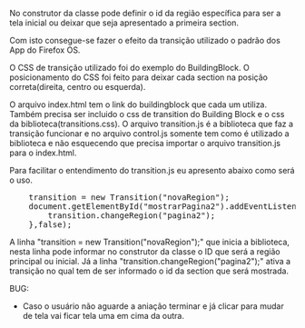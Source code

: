 <p>No construtor da classe pode definir o id da região específica para ser a tela inicial ou deixar que seja apresentado a primeira section.</p>
<p>Com isto consegue-se fazer o efeito da transição utilizado o padrão dos App do Firefox OS.</p>
<p>O CSS de transição utilizado foi do exemplo do BuildingBlock. O posicionamento do CSS foi feito para deixar cada section na posição correta(direita, centro ou esquerda).</p>
<p>O arquivo index.html tem o link do buildingblock que cada um utiliza. Também precisa ser incluido o css de transition do Building Block e o css da biblioteca(transitions.css). O arquivo transition.js é a biblioteca que faz a transição funcionar e no arquivo control.js somente tem como é utilizado a biblioteca e não esquecendo que precisa importar o arquivo transition.js para o index.html.</p>
<p>Para facilitar o entendimento do transition.js eu apresento abaixo como será o uso.</p>
<pre>
    transition = new Transition("novaRegion");
    document.getElementById("mostrarPagina2").addEventListener("click", function(event) {
        transition.changeRegion("pagina2");
    },false);
</pre>
<p>A linha "transition = new Transition("novaRegion");" que inicia a biblioteca, nesta linha pode informar no construtor da classe o ID que será a região principal ou inicial.
 Já a linha "transition.changeRegion("pagina2");" ativa a transição no qual tem de ser informado o id da section que será mostrada.</p>
<p>BUG:</p>
<ul>
    <li>Caso o usuário não aguarde a aniação terminar e já clicar para mudar de tela vai ficar tela uma em cima da outra.</li>
</ul>